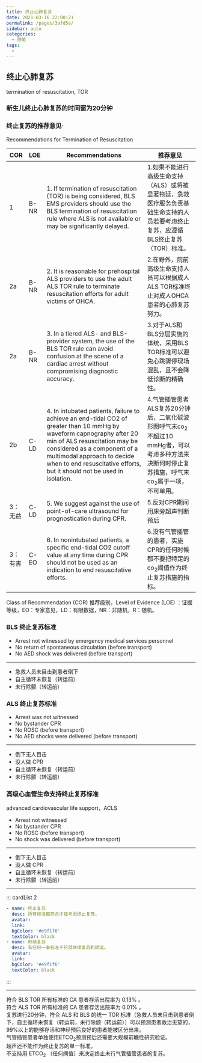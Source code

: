 ```yaml
---
title: 终止心肺复苏
date: 2021-03-16 22:00:21
permalink: /pages/3afd5e/
sidebar: auto
categories:
  - 随笔
tags:
  - 
---
```

## 终止心肺复苏 

termination of resuscitation, TOR

### 新生儿终止心肺复苏的时间窗为20分钟

### 终止复苏的推荐意见·

Recommendations for Termination of Resuscitation

| COR     | LOE  | Recommendations                                              | 推荐意见                                                     |
| ------- | ---- | ------------------------------------------------------------ | ------------------------------------------------------------ |
| 1       | B-NR | 1. If termination of resuscitation (TOR) is being considered, BLS EMS providers should use the BLS termination of resuscitation rule where ALS is not available or may be significantly delayed. | 1.如果不能进行高级生命支持（ALS）或将被显著拖延，急救医疗服务负责基础生命支持的人员若要考虑终止复苏，应遵循BLS终止复苏（TOR）标准。 |
| 2a      | B-NR | 2. It is reasonable for prehospital ALS providers to use the adult ALS TOR rule to terminate resuscitation efforts  for adult victims of OHCA. | 2.在野外，院前高级生命支持人员可以根据成人ALS TOR标准终止对成人OHCA患者的心肺复苏努力。 |
| 2a      | B-NR | 3. In a tiered ALS- and BLS-provider system, the use of the BLS TOR rule can avoid confusion at the scene of a cardiac arrest without compromising diagnostic accuracy. | 3.对于ALS和BLS分层实施的体统，采用BLS TOR标准可以避免心跳骤停现场混乱，且不会降低诊断的精确性。 |
| 2b      | C-LD | 4. In intubated patients, failure to achieve an end-tidal CO2 of greater than 10 mmHg by waveform capnography after 20 min of ALS resuscitation may be considered as a component of a multimodal approach to decide when to end resuscitative efforts, but it should not be used in isolation. | 4.气管插管患者ALS复苏20分钟后，二氧化碳波形图呼气末co<sub>2</sub>不超过10 mmHg者，可以考虑多种方法来决断何时停止复苏措施，呼气末co<sub>2</sub>属于一项，不可单用。 |
| 3：无益 | C-LD | 5. We suggest against the use of point-of-care ultrasound for prognostication during CPR. | 5.反对CPR期间用床旁超声判断预后                              |
| 3：有害 | C-EO | 6. In nonintubated patients, a specific end-tidal CO2 cutoff value at any time during CPR should not be used as an indication to end resuscitative efforts. | 6.没有气管插管的患者，实施CPR的任何时候都不要把特定的co<sub>2</sub>阈值作为终止复苏措施的指标。 |

 Class of Recommendation (COR) 推荐级别，Level of Evidence (LOE) ：证据等级，EO：专家意见，LD：有限数据，NR：非随机，R：随机。

  

### BLS 终止复苏标准

- Arrest not witnessed by emergency medical services personnel
- No return of spontaneous circulation (before transport)
- No AED shock was delivered (before transport)

-----------

- 急救人员未目击到患者倒下
- 自主循环未恢复（转运前）
- 未行除颤（转运前）

### ALS  终止复苏标准

- Arrest was not witnessed
- No bystander CPR 
- No ROSC (before transport)
- No AED shocks were delivered (before transport)

-----------------------------------

- 倒下无人目击
- 没人做 CPR
- 自主循环未恢复（转运前）
- 未行除颤（转运前）

### 高级心血管生命支持终止复苏标准

advanced cardiovascular life support，ACLS


- Arrest not witnessed
- No bystander CPR
- No ROSC (before transport)
- No shock was delivered (before transport)

-----------------------------------------

- 倒下无人目击
- 没人做 CPR
- 自主循环未恢复（转运前）
- 未行除颤（转运前）

-----------------------------

::: cardList 2

```yaml
- name: 终止复苏
  desc: 所有标准都符合才能考虑终止复苏。
  avatar: 
  link: 
  bgColor: '#e9f1f6' 
  textColor: black
- name: 继续复苏
  desc: 有任何一条标准不符就继续复苏和转运。
  avatar: 
  link: 
  bgColor: '#e9f1f6' 
  textColor: black
```

 :::

------------------------
  
符合 BLS TOR 所有标准的 CA 患者存活出院率为 0.13% 。  
符合 ALS TOR 所有标准的 CA 患者存活出院率为 0.01% 。  
复苏进行20分钟，符合 ALS 和 BLS 的统一 TOR 标准（急救人员未目击到患者倒下，自主循环未恢复（转运前，未行除颤（转运前））可以预测患者救治无望的，99%以上的能够存活和神经预后良好的患者能被区分出来。  
气管插管患者单独使用ETCO<sub>2</sub>预测预后还需要大规模前瞻性研究验证。  
超声还不能作为终止复苏的单一标准。  
不支持用 ETCO<sub>2</sub> （任何阈值）来决定终止未行气管插管患者的复苏。